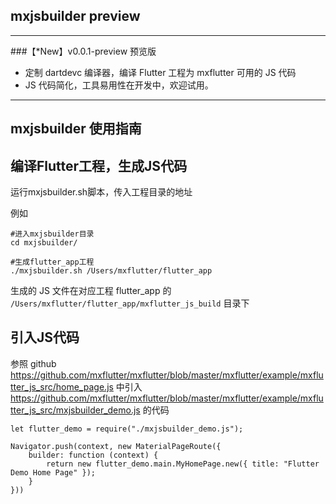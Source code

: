 ## mxjsbuilder preview

---

###【*New】v0.0.1-preview  预览版

* 定制 dartdevc 编译器，编译 Flutter 工程为 mxflutter 可用的 JS 代码
* JS 代码简化，工具易用性在开发中，欢迎试用。

---
## mxjsbuilder 使用指南 

## 编译Flutter工程，生成JS代码
运行mxjsbuilder.sh脚本，传入工程目录的地址

例如 


```
#进入mxjsbuilder目录
cd mxjsbuilder/

#生成flutter_app工程
./mxjsbuilder.sh /Users/mxflutter/flutter_app
```


生成的 JS 文件在对应工程 flutter_app 的 `/Users/mxflutter/flutter_app/mxflutter_js_build` 目录下


## 引入JS代码

参照 github https://github.com/mxflutter/mxflutter/blob/master/mxflutter/example/mxflutter_js_src/home_page.js  中引入 https://github.com/mxflutter/mxflutter/blob/master/mxflutter/example/mxflutter_js_src/mxjsbuilder_demo.js 的代码


```
let flutter_demo = require("./mxjsbuilder_demo.js");
  
Navigator.push(context, new MaterialPageRoute({
    builder: function (context) {
        return new flutter_demo.main.MyHomePage.new({ title: "Flutter Demo Home Page" });
    }
}))

```





